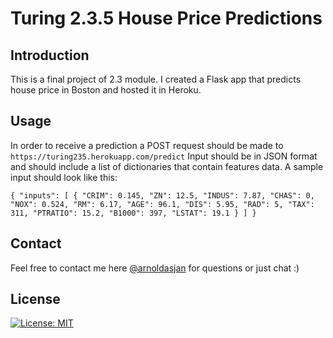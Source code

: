 # Turing 2.3.5 House Price Predictions

## Introduction

This is a final project of 2.3 module. I created a Flask app that predicts house price in Boston and hosted it in Heroku.

## Usage

In order to receive a prediction a POST request should be made to `https://turing235.herokuapp.com/predict`
Input should be in JSON format and should include a list of dictionaries that contain features data.
A sample input should look like this:

`{
    "inputs": [
        {
            "CRIM": 0.145,
            "ZN": 12.5,
            "INDUS": 7.87,
            "CHAS": 0,
            "NOX": 0.524,
            "RM": 6.17,
            "AGE": 96.1,
            "DIS": 5.95,
            "RAD": 5,
            "TAX": 311,
            "PTRATIO": 15.2,
            "B1000": 397,
            "LSTAT": 19.1
        }
    ]
}`

## Contact
Feel free to contact me here [@arnoldasjan](https://github.com/arnoldasjan/) for questions or just chat :)

## License
[![License: MIT](https://img.shields.io/badge/License-MIT-yellow.svg)](https://opensource.org/licenses/MIT)